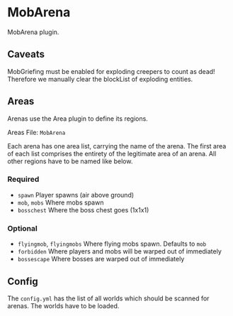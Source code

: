 # MobArena

MobArena plugin.

## Caveats

MobGriefing must be enabled for exploding creepers to count as dead!
Therefore we manually clear the blockList of exploding entities.

## Areas

Arenas use the Area plugin to define its regions.

Areas File: `MobArena`

Each arena has one area list, carrying the name of the arena.  The
first area of each list comprises the entirety of the legitimate area
of an arena.  All other regions have to be named like below.

### Required
- `spawn` Player spawns (air above ground)
- `mob`, `mobs` Where mobs spawn
- `bosschest` Where the boss chest goes (1x1x1)

### Optional
- `flyingmob`, `flyingmobs` Where flying mobs spawn. Defaults to `mob`
- `forbidden` Where players and mobs will be warped out of immediately
- `bossescape` Where bosses are warped out of immediately

## Config

The `config.yml` has the list of all worlds which should be scanned
for arenas.  The worlds have to be loaded.